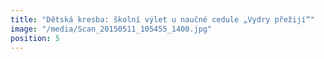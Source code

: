 ```yaml
---
title: "Dětská kresba: školní výlet u naučné cedule „Vydry přežijí“"
image: "/media/Scan_20150511_105455_1400.jpg"
position: 5
---
```

